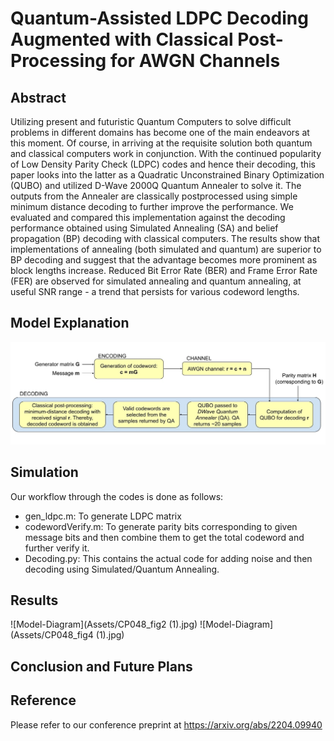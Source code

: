 # Quantum-Assisted LDPC Decoding Augmented with Classical Post-Processing for AWGN Channels


## Abstract
Utilizing present and futuristic Quantum Computers to solve difficult problems in different domains has become one of the main endeavors at this moment. Of course, in arriving at the requisite solution both quantum and classical computers work in conjunction. With the continued popularity of Low Density Parity Check (LDPC) codes and hence their decoding, this paper looks into the latter as a Quadratic Unconstrained Binary Optimization (QUBO) and utilized D-Wave 2000Q Quantum Annealer to solve it. The outputs from the Annealer are classically postprocessed using simple minimum distance decoding to further improve the performance. We evaluated and compared this implementation against the decoding performance obtained using Simulated Annealing (SA) and belief propagation (BP) decoding with classical computers. The results show that implementations of annealing (both simulated and quantum) are superior to BP decoding and suggest that the advantage becomes more prominent as block lengths increase. Reduced Bit Error Rate (BER) and Frame Error Rate (FER) are observed for simulated annealing and quantum annealing, at useful SNR range - a trend that persists for various codeword lengths.


## Model Explanation
![Model-Diagram](Assets/CP048_fig1.jpg)

## Simulation
Our workflow through the codes is done as follows:
* gen_ldpc.m: To generate LDPC matrix
* codewordVerify.m: To generate parity bits corresponding to given message bits and then combine them to get the total codeword and further verify it.
* Decoding.py: This contains the actual code for adding noise and then decoding using Simulated/Quantum Annealing.

## Results
![Model-Diagram](Assets/CP048_fig2 (1).jpg)
![Model-Diagram](Assets/CP048_fig4 (1).jpg)

## Conclusion and Future Plans

## Reference
Please refer to our conference preprint at https://arxiv.org/abs/2204.09940
